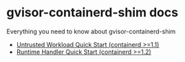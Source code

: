 # gvisor-containerd-shim docs

Everything you need to know about gvisor-containerd-shim

- [Untrusted Workload Quick Start (containerd >=1.1)](untrusted-workload-quickstart.md)
- [Runtime Handler Quick Start (containerd >=1.2)](runtime-handler-quickstart.md)
